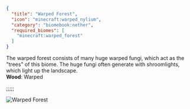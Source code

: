 ```json
{
  "title": "Warped Forest",
  "icon": "minecraft:warped_nylium",
  "category": "biomebook:nether",
  "required_biomes": [
    "minecraft:warped_forest"
  ]
}
```

The warped forest consists of many huge warped fungi, which act as the "trees" of this biome. The huge fungi often generate with shroomlights, which light up the landscape.\
**Wood**: Warped

;;;;;

![Warped Forest](biomebook:textures/gui/biomes/warped_forest.png,fit)